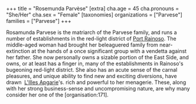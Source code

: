 +++
title = "Rosemunda Parvèse"
[extra]
cha.age = 45
cha.pronouns = "She/Her"
cha.sex = "Female"
[taxonomies]
organizations = ["Parvese"]
families = ["Parvese"]
+++

Rosamunda Parvese is the matriarch of the Parvese family, and runs a number of establishments in the red-light district of [Port Rainoso](@/locations/port-rainoso.md). The middle-aged woman had brought her beleaguered family from near-extinction at the hands of a once significant group with a vendetta against her father. She now personally owns a sizable portion of the East Side, and owns, or at least has a finger in, many of the establishments in Rainoso's bugeoning red-light district. She also has an acute sense of the carnal pleasures, and unique ability to find new and exciting diversions, have drawn  [L'Illes Apgarie](@/locations/l-illes-apgarie.md)'s. rich and powerful to her menagerie. These, along with her strong business-sense and uncompromising nature, are why many consider her one of the \[organisation:171\].

